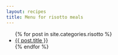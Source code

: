 ```yaml
---
layout: recipes
title: Menu for risotto meals
---
```


  <ul>
    {% for post in site.categories.risotto %}
      <li><a href="{{ post.url | prepend: site.baseurl }}">{{ post.title }}</a></li>
    {% endfor %}
  </ul>